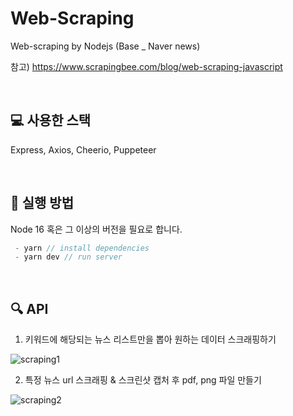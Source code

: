 # Web-Scraping
Web-scraping by Nodejs (Base _ Naver news)

참고) https://www.scrapingbee.com/blog/web-scraping-javascript

<br />

## 💻 사용한 스택

Express, Axios, Cheerio, Puppeteer

<br />

## 📌 실행 방법

Node 16 혹은 그 이상의 버전을 필요로 합니다.

```javascript
 - yarn // install dependencies
 - yarn dev // run server
```

<br />

## 🔍 API

1. 키워드에 해당되는 뉴스 리스트만을 뽑아 원하는 데이터 스크래핑하기

![scraping1](https://media.discordapp.net/attachments/885202056355397686/952071051892908092/scraping.gif?width=1102&height=549)


2. 특정 뉴스 url 스크래핑 & 스크린샷 캡처 후 pdf, png 파일 만들기

![scraping2](https://media.discordapp.net/attachments/885202056355397686/952071052471730196/scraping2.gif?width=1102&height=549)
